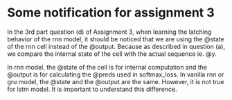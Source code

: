 # Some notification for assignment 3

In the 3rd part question (d) of Assignment 3, when learning the latching behavior of the rnn model, it should be noticed that we are using the @state of the rnn cell instead of the @output. Because as described in question (a), we compare the internal state of the cell with the actual sequence ie. @y.

In rnn model, the @state of the cell is for internal computation and the @output is for calculating the @preds used in softmax_loss. In vanilla rnn or gru model, the @state and the @output are the same. However, it is not true for lstm model. It is important to understand this difference.

